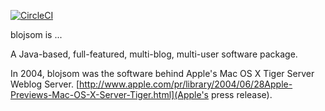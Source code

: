 [![CircleCI](https://circleci.com/gh/timothystone/blojsom/tree/master.svg?style=svg)](https://circleci.com/gh/timothystone/blojsom/tree/master)

blojsom is ...

A Java-based, full-featured, multi-blog, multi-user software package.

In 2004, blojsom was the software behind Apple's Mac OS X Tiger Server Weblog Server. [http://www.apple.com/pr/library/2004/06/28Apple-Previews-Mac-OS-X-Server-Tiger.html](Apple's press release).

